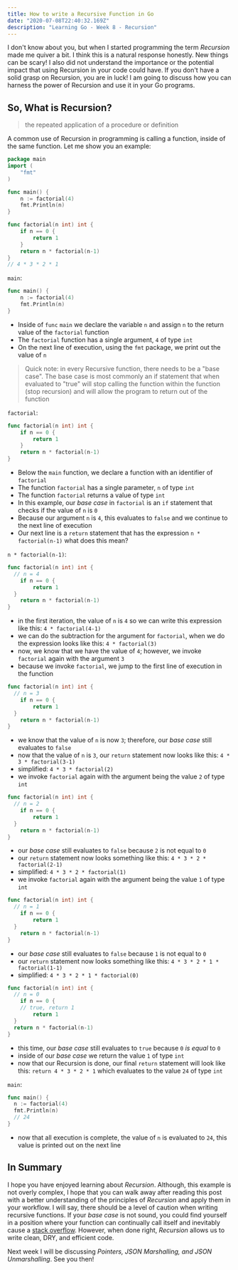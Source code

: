 ```yaml
---
title: How to write a Recursive Function in Go
date: "2020-07-08T22:40:32.169Z"
description: "Learning Go - Week 8 - Recursion"
---
```


I don't know about you, but when I started programming the term _Recursion_ made me quiver a bit. I think this is a natural response honestly. New things can be scary! I also did not understand the importance or the potential impact that using Recursion in your code could have. If you don't have a solid grasp on Recursion, you are in luck! I am going to discuss how you can harness the power of Recursion and use it in your Go programs.

## So, What is Recursion?

> the repeated application of a procedure or definition

A common use of Recursion in programming is calling a function, inside of the same function. Let me show you an example:

```go
package main
import (
	"fmt"
)

func main() {
	n := factorial(4)
	fmt.Println(n)
}

func factorial(n int) int {
	if n == 0 {
		return 1
	}
	return n * factorial(n-1)
}
// 4 * 3 * 2 * 1
```

`main`:

```go
func main() {
	n := factorial(4)
	fmt.Println(n)
}
```

- Inside of `func` `main` we declare the variable `n` and assign `n` to the return value of the `factorial` function
- The `factorial` function has a single argument, `4` of type `int`
- On the next line of execution, using the `fmt` package, we print out the value of `n`

> Quick note: in every Recursive function, there needs to be a "base case".
> The base case is most commonly an if statement that when evaluated to "true"
> will stop calling the function within the function (stop recursion)
> and will allow the program to return out of the function

`factorial`:

```go
func factorial(n int) int {
	if n == 0 {
		return 1
	}
	return n * factorial(n-1)
}
```

- Below the `main` function, we declare a function with an identifier of `factorial`
- The function `factorial` has a single parameter, `n` of type `int`
- The function `factorial` returns a value of type `int`
- In this example, our _base case_ in `factorial` is an `if` statement that checks if the value of `n` is `0`
- Because our argument `n` is `4`, this evaluates to `false` and we continue to the next line of execution
- Our next line is a `return` statement that has the expression `n * factorial(n-1)` what does this mean?

`n * factorial(n-1)`:

```go
func factorial(n int) int {
  // n = 4
	if n == 0 {
		return 1
  }
	return n * factorial(n-1)
}
```

- in the first iteration, the value of `n` is `4` so we can write this expression like this: `4 * factorial(4-1)`
- we can do the subtraction for the argument for `factorial`, when we do the expression looks like this: `4 * factorial(3)`
- now, we know that we have the value of `4`; however, we invoke `factorial` again with the argument `3`
- because we invoke `factorial`, we jump to the first line of execution in the function

```go
func factorial(n int) int {
  // n = 3
	if n == 0 {
		return 1
  }
	return n * factorial(n-1)
}
```

- we know that the value of `n` is now `3`; therefore, our _base case_ still evaluates to `false`
- now that the value of `n` is `3`, our `return` statement now looks like this: `4 * 3 * factorial(3-1)`
- simplified: `4 * 3 * factorial(2)`
- we invoke `factorial` again with the argument being the value `2` of type `int`

```go
func factorial(n int) int {
  // n = 2
	if n == 0 {
		return 1
  }
	return n * factorial(n-1)
}
```

- our _base case_ still evaluates to `false` because `2` is not equal to `0`
- our `return` statement now looks something like this: `4 * 3 * 2 * factorial(2-1)`
- simplified: `4 * 3 * 2 * factorial(1)`
- we invoke `factorial` again with the argument being the value `1` of type `int`

```go
func factorial(n int) int {
  // n = 1
	if n == 0 {
		return 1
  }
	return n * factorial(n-1)
}
```

- our _base case_ still evaluates to `false` because `1` is not equal to `0`
- our `return` statement now looks something like this: `4 * 3 * 2 * 1 * factorial(1-1)`
- simplified: `4 * 3 * 2 * 1 * factorial(0)`

```go
func factorial(n int) int {
  // n = 0
	if n == 0 {
    // true, return 1
		return 1
  }
  return n * factorial(n-1)
}
```

- this time, our _base case_ still evaluates to `true` because `0` _is equal_ to `0`
- inside of our _base case_ we return the value `1` of type `int`
- now that our Recursion is done, our final `return` statement will look like this: `return 4 * 3 * 2 * 1` which evaluates to the value `24` of type `int`

`main`:

```go
func main() {
  n := factorial(4)
  fmt.Println(n)
  // 24
}
```

- now that all execution is complete, the value of `n` is evaluated to `24`, this value is printed out on the next line

## In Summary

I hope you have enjoyed learning about _Recursion_. Although, this example is not overly complex, I hope that you can walk away after reading this post with a better understanding of the principles of _Recursion_ and apply them in your workflow. I will say, there should be a level of caution when writing recursive functions. If your _base case_ is not sound, you could find yourself in a position where your function can continually call itself and inevitably cause a [stack overflow](https://en.wikipedia.org/wiki/Stack_overflow). However, when done right, _Recursion_ allows us to write clean, DRY, and efficient code.

Next week I will be discussing _Pointers, JSON Marshalling, and JSON Unmarshalling_. See you then!
